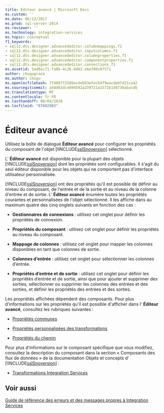 ```yaml
---
title: Éditeur avancé | Microsoft Docs
ms.custom: ''
ms.date: 06/13/2017
ms.prod: sql-server-2014
ms.reviewer: ''
ms.technology: integration-services
ms.topic: conceptual
f1_keywords:
- sql12.dts.designer.advancededitor.columnmappings.f1
- sql12.dts.designer.advancededitor.inputcolumns.f1
- sql12.dts.designer.advancededitor.columnproperties.f1
- sql12.dts.designer.advancededitor.componentproperties.f1
- sql12.dts.designer.advancededitor.connections.f1
ms.assetid: 5ad0ac71-fa8b-4c26-bd42-e6ef00c87571
author: chugugrace
ms.author: chugu
ms.openlocfilehash: 7f4897f2589acdeb93efecbdf9aacde07d21ca42
ms.sourcegitcommit: ad4d92dce894592a259721a1571b1d8736abacdb
ms.translationtype: MT
ms.contentlocale: fr-FR
ms.lasthandoff: 08/04/2020
ms.locfileid: "87602983"
---
```

# <a name="advanced-editor"></a>Éditeur avancé
  Utilisez la boîte de dialogue **Éditeur avancé** pour configurer les propriétés du composant de l'objet [!INCLUDE[ssISnoversion](../includes/ssisnoversion-md.md)] sélectionné.  
  
 L' **Éditeur avancé** est disponible pour la plupart des objets [!INCLUDE[ssISnoversion](../includes/ssisnoversion-md.md)] dont les propriétés sont configurables. Il s'agit du seul éditeur disponible pour les objets qui ne comportent pas d'interface utilisateur personnalisée.  
  
 [!INCLUDE[ssISnoversion](../includes/ssisnoversion-md.md)] ont des propriétés qu'il est possible de définir au niveau du composant, de l'entrée et de la sortie et au niveau de la colonne d'entrée et de sortie. L' **Éditeur avancé** énumère toutes les propriétés courantes et personnalisées de l'objet sélectionné. Il les affiche dans au maximum quatre des cinq onglets suivants en fonction des cas :  
  
-   **Gestionnaires de connexions** : utilisez cet onglet pour définir les propriétés de connexion.  
  
-   **Propriétés du composant** : utilisez cet onglet pour définir les propriétés au niveau du composant.  
  
-   **Mappage de colonnes** : utilisez cet onglet pour mapper les colonnes disponibles en tant que colonnes de sortie.  
  
-   **Colonnes d’entrée** : utilisez cet onglet pour sélectionner les colonnes d’entrée.  
  
-   **Propriétés d’entrée et de sortie** : utilisez cet onglet pour définir les propriétés d’entrée et de sortie, ainsi que pour ajouter et supprimer des sorties, sélectionner ou supprimer les colonnes des entrées et des sorties, et définir les propriétés des entrées et des sorties.  
  
 Les propriétés affichées dépendent des composants. Pour plus d'informations sur les propriétés qu'il est possible d'afficher dans l' **Éditeur avancé**, consultez les rubriques suivantes :  
  
-   [Propriétés communes](../../2014/integration-services/common-properties.md)  
  
-   [Propriétés personnalisées des transformations](data-flow/transformations/transformation-custom-properties.md)  
  
-   [Propriétés du chemin](../../2014/integration-services/path-properties.md)  
  
 Pour plus d'informations sur le composant spécifique que vous modifiez, consultez la description du composant dans la section « Composants des flux de données » de la documentation Objets et concepts d' [!INCLUDE[ssISnoversion](../includes/ssisnoversion-md.md)] :  
  
-   [Transformations Integration Services](data-flow/transformations/integration-services-transformations.md)  
  
## <a name="see-also"></a>Voir aussi  
 [Guide de référence des erreurs et des messages propres à Integration Services](../../2014/integration-services/integration-services-error-and-message-reference.md)  
  
  
